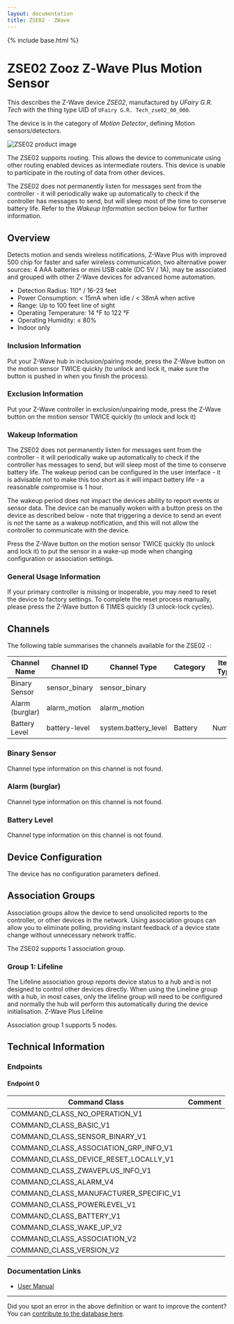 ```yaml
---
layout: documentation
title: ZSE02 - ZWave
---
```


{% include base.html %}

# ZSE02 Zooz Z‑Wave Plus Motion Sensor
This describes the Z-Wave device *ZSE02*, manufactured by *UFairy G.R. Tech* with the thing type UID of ```UFairy G.R. Tech_zse02_00_000```.

The device is in the category of *Motion Detector*, defining Motion sensors/detectors.

![ZSE02 product image](https://opensmarthouse.org/assets/zwave/attachments/571/ZSE02.jpg)


The ZSE02 supports routing. This allows the device to communicate using other routing enabled devices as intermediate routers.  This device is unable to participate in the routing of data from other devices.

The ZSE02 does not permanently listen for messages sent from the controller - it will periodically wake up automatically to check if the controller has messages to send, but will sleep most of the time to conserve battery life. Refer to the *Wakeup Information* section below for further information.

## Overview

Detects motion and sends wireless notifications, Z-Wave Plus with improved 500 chip for faster and safer wireless communication, two alternative power sources: 4 AAA batteries or mini USB cable (DC 5V / 1A), may be associated and grouped with other Z-Wave devices for advanced home automation.

  * Detection Radius: 110° / 16-23 feet
  * Power Consumption: < 15mA when idle / < 38mA when active
  * Range: Up to 100 feet line of sight
  * Operating Temperature: 14 °F to 122 °F
  * Operating Humidity: ≤ 80%
  * Indoor only

### Inclusion Information

Put your Z-Wave hub in inclusion/pairing mode, press the Z-Wave button on the motion sensor TWICE quickly (to unlock and lock it, make sure the button is pushed in when you finish the process).

### Exclusion Information

Put your Z-Wave controller in exclusion/unpairing mode, press the Z-Wave button on the motion sensor TWICE quickly (to unlock and lock it)

### Wakeup Information

The ZSE02 does not permanently listen for messages sent from the controller - it will periodically wake up automatically to check if the controller has messages to send, but will sleep most of the time to conserve battery life. The wakeup period can be configured in the user interface - it is advisable not to make this too short as it will impact battery life - a reasonable compromise is 1 hour.

The wakeup period does not impact the devices ability to report events or sensor data. The device can be manually woken with a button press on the device as described below - note that triggering a device to send an event is not the same as a wakeup notification, and this will not allow the controller to communicate with the device.


Press the Z-Wave button on the motion sensor TWICE quickly (to unlock and lock it) to put the sensor in a wake-up mode when changing configuration or association settings.

### General Usage Information

If your primary controller is missing or inoperable, you may need to reset the device to factory settings. To complete the reset process manually, please press the Z-Wave button 6 TIMES quickly (3 unlock-lock cycles).

## Channels

The following table summarises the channels available for the ZSE02 -:

| Channel Name | Channel ID | Channel Type | Category | Item Type |
|--------------|------------|--------------|----------|-----------|
| Binary Sensor | sensor_binary | sensor_binary |  |  | 
| Alarm (burglar) | alarm_motion | alarm_motion |  |  | 
| Battery Level | battery-level | system.battery_level | Battery | Number |

### Binary Sensor
Channel type information on this channel is not found.

### Alarm (burglar)
Channel type information on this channel is not found.

### Battery Level
Channel type information on this channel is not found.



## Device Configuration

The device has no configuration parameters defined.

## Association Groups

Association groups allow the device to send unsolicited reports to the controller, or other devices in the network. Using association groups can allow you to eliminate polling, providing instant feedback of a device state change without unnecessary network traffic.

The ZSE02 supports 1 association group.

### Group 1: Lifeline

The Lifeline association group reports device status to a hub and is not designed to control other devices directly. When using the Lineline group with a hub, in most cases, only the lifeline group will need to be configured and normally the hub will perform this automatically during the device initialisation.
Z-Wave Plus Lifeline

Association group 1 supports 5 nodes.

## Technical Information

### Endpoints

#### Endpoint 0

| Command Class | Comment |
|---------------|---------|
| COMMAND_CLASS_NO_OPERATION_V1| |
| COMMAND_CLASS_BASIC_V1| |
| COMMAND_CLASS_SENSOR_BINARY_V1| |
| COMMAND_CLASS_ASSOCIATION_GRP_INFO_V1| |
| COMMAND_CLASS_DEVICE_RESET_LOCALLY_V1| |
| COMMAND_CLASS_ZWAVEPLUS_INFO_V1| |
| COMMAND_CLASS_ALARM_V4| |
| COMMAND_CLASS_MANUFACTURER_SPECIFIC_V1| |
| COMMAND_CLASS_POWERLEVEL_V1| |
| COMMAND_CLASS_BATTERY_V1| |
| COMMAND_CLASS_WAKE_UP_V2| |
| COMMAND_CLASS_ASSOCIATION_V2| |
| COMMAND_CLASS_VERSION_V2| |

### Documentation Links

* [User Manual](https://www.opensmarthouse.org/zwavedatabase/571/zooz-z-wave-plus-motion-sensor-zse02-user-manual.pdf)

---

Did you spot an error in the above definition or want to improve the content?
You can [contribute to the database here](https://www.opensmarthouse.org/zwavedatabase/571).
